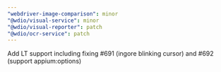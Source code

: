 ```yaml
---
"webdriver-image-comparison": minor
"@wdio/visual-service": minor
"@wdio/visual-reporter": patch
"@wdio/ocr-service": patch
---
```


Add LT support including fixing #691 (ingore blinking cursor) and #692 (support appium:options)
